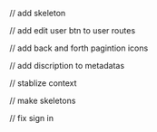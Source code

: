 

// add skeleton


// add edit user btn to user routes

// add back and forth pagintion icons


// add discription to metadatas


// stablize context

// make skeletons

// fix sign in